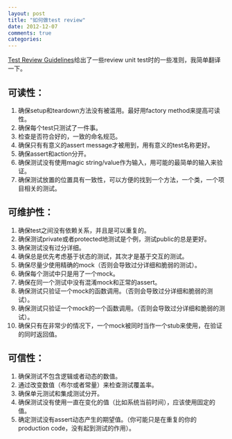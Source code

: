 ```yaml
---
layout: post
title: "如何做test review"
date: 2012-12-07
comments: true
categories: 
---
```

<p><a href="http://artofunittesting.com/unit-testing-review-guidelines/">Test Review Guidelines</a>给出了一些review unit test时的一些准则，我简单翻译一下。</p>  <h2>可读性：</h2>  <ol>   <li>确保setup和teardown方法没有被滥用。最好用factory method来提高可读性。</li>    <li>确保每个test只测试了一件事。</li>    <li>检查是否符合好的，一致的命名规范。</li>    <li>确保只有有意义的assert message才被用到，用有意义的test名称更好。</li>    <li>确保assert和action分开。</li>    <li>确保测试没有使用magic string/value作为输入，用可能的最简单的输入来验证。</li>    <li>确保测试放置的位置具有一致性，可以方便的找到一个方法，一个类，一个项目相关的测试。</li> </ol>  <h2>可维护性：</h2>  <ol>   <li>确保test之间没有依赖关系，并且是可以重复的。</li>    <li>确保测试private或者protected地测试是个例，测试public的总是更好。</li>    <li>确保测试没有过分详细。</li>    <li>确保总是优先考虑基于状态的测试，其次才是基于交互的测试。</li>    <li>确保尽量少使用精确的mock（否则会导致过分详细和脆弱的测试）。</li>    <li>确保每个测试中只是用了一个mock。</li>    <li>确保在同一个测试中没有混淆mock和正常的assert。</li>    <li>确保测试只验证一个mock的函数调用。（否则会导致过分详细和脆弱的测试）。</li>    <li>确保测试只验证一个mock的一个函数调用。（否则会导致过分详细和脆弱的测试）。</li>    <li>确保只有在非常少的情况下，一个mock被同时当作一个stub来使用，在验证的同时返回值。</li> </ol>  <h2>可信性：</h2>  <ol>   <li>确保测试不包含逻辑或者动态的数值。</li>    <li>通过改变数值（布尔或者常量）来检查测试覆盖率。</li>    <li>确保单元测试和集成测试分开。</li>    <li>确保测试没有使用一直在变化的值（比如系统当前时间），应该使用固定的值。</li>    <li>确定测试没有assert动态产生的期望值。（你可能只是在重复的你的production code，没有起到测试的作用）。</li> </ol>